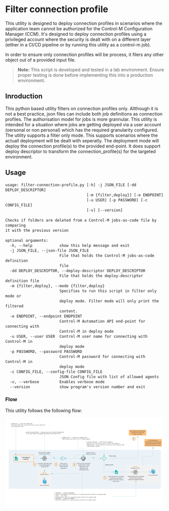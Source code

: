# Filter connection profile

This utility is designed to deploy connection profiles in scenarios where the application team cannot be authorized for the Control-M Configuration Manager (CCM).
It's designed to deploy connection profiles using a privileged account where the security is dealt with on a different layer (either in a CI/CD pipeline or by running this utility as a control-m job). 

In order to ensure only connection profiles will be process, it filers any other object out of a provided input file. 

> __Note:__ This script is developed and tested in a lab environment. Ensure proper testing is done before implementing this into a production environment. 

## Inroduction

This python based utility filters on connection profiles only. Allthough it is not a best practice, json files can include both job definitions as connection profiles. The authorisation model for jobs is more grannular. This utility is intended for a situation where jobs are getting deployed via a user account (oersonal or non personal) which has the required granularity configured.
The utility supports a filter only mode. This supports scenarios where the actuall deployment will be dealt with seperatly. The deployment mode will deploy the connection profile(s) to the provided end-point. It does support deploy descriptor to transform the connection_profile(s) for the targeted environment.

## Usage

```
usage: filter-connection-profile.py [-h] -j JSON_FILE [-dd DEPLOY_DESCRIPTOR]
                                    [-m {filter,deploy}] [-e ENDPOINT]
                                    [-u USER] [-p PASSWORD] [-c CONFIG_FILE]
                                    [-v] [--version]

Checks if folders are deleted from a Control-M jobs-as-code file by comparing
it with the previous version

optional arguments:
  -h, --help            show this help message and exit
  -j JSON_FILE, --json-file JSON_FILE
                        File that holds the Control-M jobs-as-code definition
                        file
  -dd DEPLOY_DESCRIPTOR, --deploy-descriptor DEPLOY_DESCRIPTOR
                        File that holds the deploy-descriptor definition file
  -m {filter,deploy}, --mode {filter,deploy}
                        Specifies to run this script in filter only mode or
                        deploy mode. Filter mode will only print the filtered
                        content.
  -e ENDPOINT, --endpoint ENDPOINT
                        Control-M Automation API end-point for connecting with
                        Control-M in deploy mode
  -u USER, --user USER  Control-M user name for connecting with Control-M in
                        deploy mode
  -p PASSWORD, --password PASSWORD
                        Control-M password for connecting with Control-M in
                        deploy mode
  -c CONFIG_FILE, --config-file CONFIG_FILE
                        JSON Config file with list of allowed agents
  -v, --verbose         Enables verbose mode
  --version             show program's version number and exit
```

### Flow

This utility follows the following flow:

![flow](images/flow.png)
